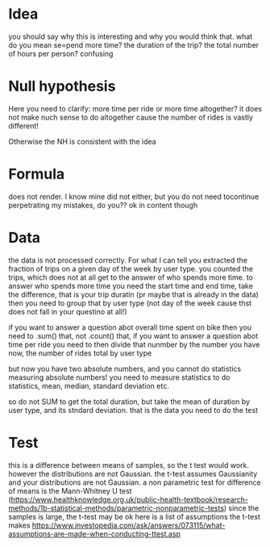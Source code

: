 # Idea
you should say why this is interesting and why you would think that. what do you mean se=pend more time? the duration of the trip? the total number of hours per person? confusing

# Null hypothesis
Here you need to clarify: more time per ride or more time altogether? it does not make nuch sense to do altogether cause the 
number of rides is vastly different!

Otherwise the NH is consistent with the idea


# Formula
does not render. I know mine did not either, but you do not need tocontinue perpetrating my mistakes, do you??
ok in content though

# Data
the data is not processed correctly. For what I can tell you extracted the fraction of trips on a given day of the week by user type.
you counted the trips, which does not at all get to the answer of who spends more time. 
to answer who spends more time you need the start time and end time, take the difference, 
that is your trip duratin (pr maybe that is already in the data)
then you need to group that by user type (not day of the week cause thst does not fall in your questino at all!) 

if you want to answer a question abot overall time spent on bike then you need to .sum() that, not .count() that,
if you want to answer a question abot time per ride you need to then divide that nunmber by the number you have now, the number of rides total by user type

but now you have two absolute numbers, and you cannot do statistics measuring absolute numbers! you need to measure statistics to do statistics, mean, median, standard deviation etc.

so do not SUM to get the total duration, but take the mean of duration by user type, and its stndard deviation. that is the data you need to do the test 

# Test

this is a difference between means of samples, so the t test would work. however the distributions are not Gaussian. the t-test assumes Gaussianity and your distributions are not Gaussian. a non parametric test for difference of means is the Mann-Whitney U test (https://www.healthknowledge.org.uk/public-health-textbook/research-methods/1b-statistical-methods/parametric-nonparametric-tests) since the samples is large, the t-test may be ok
here is a list of assumptions the t-test makes https://www.investopedia.com/ask/answers/073115/what-assumptions-are-made-when-conducting-ttest.asp
